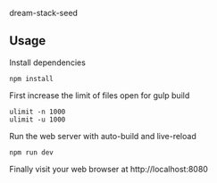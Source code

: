 dream-stack-seed

## Usage

Install dependencies

    npm install


First increase the limit of files open for gulp build

    ulimit -n 1000
    ulimit -u 1000

Run the web server with auto-build and live-reload

    npm run dev

Finally visit your web browser at http://localhost:8080

